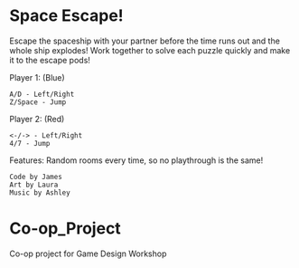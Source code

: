 # Space Escape!

Escape the spaceship with your partner before the time runs out and the whole ship explodes!
Work together to solve each puzzle quickly and make it to the escape pods!

Player 1: (Blue)

	A/D - Left/Right
	Z/Space - Jump

Player 2: (Red)

	<-/-> - Left/Right
	4/7 - Jump

Features:
Random rooms every time, so no playthrough is the same!

	Code by James
	Art by Laura
	Music by Ashley

# Co-op_Project
Co-op project for Game Design Workshop
